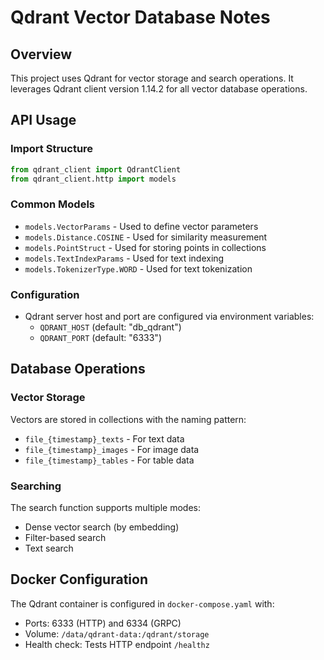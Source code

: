 # Qdrant Vector Database Notes

## Overview
This project uses Qdrant for vector storage and search operations. It leverages Qdrant client version 1.14.2 for all vector database operations.

## API Usage

### Import Structure
```python
from qdrant_client import QdrantClient
from qdrant_client.http import models
```

### Common Models
- `models.VectorParams` - Used to define vector parameters
- `models.Distance.COSINE` - Used for similarity measurement
- `models.PointStruct` - Used for storing points in collections
- `models.TextIndexParams` - Used for text indexing
- `models.TokenizerType.WORD` - Used for text tokenization

### Configuration
- Qdrant server host and port are configured via environment variables:
  - `QDRANT_HOST` (default: "db_qdrant")
  - `QDRANT_PORT` (default: "6333")

## Database Operations

### Vector Storage
Vectors are stored in collections with the naming pattern:
- `file_{timestamp}_texts` - For text data
- `file_{timestamp}_images` - For image data
- `file_{timestamp}_tables` - For table data

### Searching
The search function supports multiple modes:
- Dense vector search (by embedding)
- Filter-based search
- Text search

## Docker Configuration
The Qdrant container is configured in `docker-compose.yaml` with:
- Ports: 6333 (HTTP) and 6334 (GRPC)
- Volume: `/data/qdrant-data:/qdrant/storage`
- Health check: Tests HTTP endpoint `/healthz`
